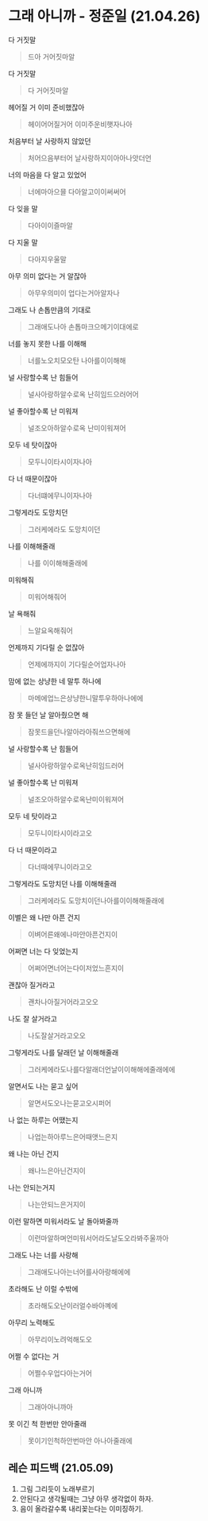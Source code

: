 # 그래 아니까 - 정준일 (21.04.26)

다 거짓말

>드아 거어짓마알

다 거짓말

>다 거어짓마알

헤어질 거 이미 준비했잖아

>헤이어어질거어 이미주운비햇자나아

처음부터 날 사랑하지 않았던

>처어으음부터어 날사랑하지이아아나앗더언 

너의 마음을 다 알고 있었어

> 너에마아으믈 다아알고이이써써어

다 잊을 말

>다아이이즐마알

다 지울 말

>다아지우울말

아무 의미 없다는 거 알잖아

>아무우의미이 업다는거아알자나

그래도 나 손톱만큼의 기대로

>그래애도나아 손톱마크으메기이대에로

너를 놓지 못한 나를 이해해

>너를노오치모오탄 나아를이이해해

널 사랑할수록 난 힘들어

>널사아랑하알수로옥 난히임드으러어어

널 좋아할수록 난 미워져

>널조오아하알수로옥 난미이워져어

모두 네 탓이잖아

>모두니이타시이자나아

다 너 때문이잖아

>다너떄에무니이자나아

그렇게라도 도망치던

>그러케에라도 도망치이던

나를 이해해줄래

>나를 이이해해줄래에

미워해줘

>미워어해줘어

날 욕해줘

>느알요옥해줘어

언제까지 기다릴 순 없잖아

>언제에까지이 기다릴순어업자나아

맘에 없는 상냥한 네 말투 하나에

>마메에업느은상냥한니말투우하아나에에

잠 못 들던 날 알아줬으면 해

>잠못드을던나알아라아줘쓰으면해에

널 사랑할수록 난 힘들어

>널사아랑하알수로옥난히임드러어

널 좋아할수록 난 미워져

>널조오아하알수로옥난미이워져어

모두 네 탓이라고

>모두니이타시이라고오

다 너 때문이라고

>다너때에무니이라고오

그렇게라도 도망치던 나를 이해해줄래

>그러케에라도 도망치이던나아를이이해해줄래에

이별은 왜 나만 아픈 건지

>이벼어른왜에나마안아픈건지이

어쩌면 너는 다 잊었는지

>어쩌어면너어는다이저었느흔지이

괜찮아 질거라고

>괜차나아질거어라고오오

나도 잘 살거라고

>나도잘살거라고오오

그렇게라도 나를 달래던 날 이해해줄래

>그러케에라도나를다알래더언날이이해해에줄래에에

알면서도 나는 묻고 싶어

>알면서도오나는묻고오시퍼어

나 없는 하루는 어땠는지

>나업는하아루느은어때앳느은지

왜 나는 아닌 건지

>왜나느은아닌건지이

나는 안되는거지

>나는안되느은거지이

이런 말하면 미워서라도 날 돌아봐줄까

>이런마알하며언미워서어라도날도오라봐주울까아

그래도 나는 너를 사랑해

>그래애도나아는너어를사아랑해에에

초라해도 난 이럴 수밖에

>초라해도오난이러얼수바아꼐에

아무리 노력해도

> 아무리이노려억해도오

어쩔 수 없다는 거

>어쩔수우업다아는거어

그래 아니까

> 그래아아니까아

못 이긴 척 한번만 안아줄래

> 못이기인척하안번마안 아나아줄래에



## 레슨 피드백 (21.05.09)

1. 그림 그리듯이 노래부르기
2. 안된다고 생각될때는 그냥 아무 생각없이 하자.
3. 음이 올라갈수록 내리꽂는다는 이미징하기.